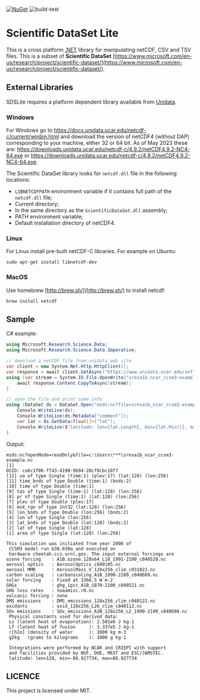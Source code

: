 [![NuGet](https://img.shields.io/nuget/v/SDSlite.svg?style=flat)](https://www.nuget.org/packages/SDSlite/)
![build-test](https://github.com/predictionmachines/SDSlite/workflows/build-test/badge.svg)

Scientific DataSet Lite
=======================

This is a cross platform [.NET](https://dotnet.microsoft.com) library for manipulating netCDF, CSV and TSV files.
This is a subset of **Scientific DataSet** [https://www.microsoft.com/en-us/research/project/scientific-dataset/](https://www.microsoft.com/en-us/research/project/scientific-dataset/).

External Libraries
------------------

SDSLite requires a platform dependent library available from [Unidata](https://www.unidata.ucar.edu/software/netcdf/).

### Windows

For Windows go to https://docs.unidata.ucar.edu/netcdf-c/current/winbin.html and download the version of netCDF4 (without DAP) corresponding to your machine, either 32 or 64 bit.
As of May 2023 these are: https://downloads.unidata.ucar.edu/netcdf-c/4.9.2/netCDF4.9.2-NC4-64.exe or https://downloads.unidata.ucar.edu/netcdf-c/4.9.2/netCDF4.9.2-NC4-64.exe.

The Scientific DataSet library looks for `netcdf.dll` file in the following locations:
- `LIBNETCDFPATH` environment variable if it contains full path of the `netcdf.dll` file;
- Current directory;
- In the same directory as the `ScientificDataSet.dll` assembly;
- PATH environment variable;
- Default installation directory of netCDF4.

### Linux

For Linux install pre-built netCDF-C libraries. For example on Ubuntu:

`sudo apt-get install libnetcdf-dev`


### MacOS

Use homebrew [http://brew.sh/](http://brew.sh/) to install netcdf:

`brew install netcdf`

Sample
------

C# example:

```csharp
using Microsoft.Research.Science.Data;
using Microsoft.Research.Science.Data.Imperative;

// download a netCDF file from unidata web site
var client = new System.Net.Http.HttpClient();
var response = await client.GetAsync("https://www.unidata.ucar.edu/software/netcdf/examples/sresa1b_ncar_ccsm3-example.nc");
using (var stream = System.IO.File.OpenWrite("sresa1b_ncar_ccsm3-example.nc")){
    await response.Content.CopyToAsync(stream);
}

// open the file and print some info
using (DataSet ds = DataSet.Open("msds:nc?file=sresa1b_ncar_ccsm3-example.nc&openMode=readOnly")){
    Console.WriteLine(ds);
    Console.WriteLine(ds.Metadata["comment"]);
    var lat = ds.GetData<float[]>("lat");
    Console.WriteLine($"latitude: len={lat.Length}, min={lat.Min()}, max={lat.Max()}");
}
```

Output:

```text
msds:nc?openMode=readOnly&file=c:\Users\***\sresa1b_ncar_ccsm3-example.nc
[1]
DSID: ca6c1f06-f743-4190-9b94-20cf0cbc18f7
[12] ua of type Single (time:1) (plev:17) (lat:128) (lon:256)
[11] time_bnds of type Double (time:1) (bnds:2)
[10] time of type Double (time:1)
[9] tas of type Single (time:1) (lat:128) (lon:256)
[8] pr of type Single (time:1) (lat:128) (lon:256)
[7] plev of type Double (plev:17)
[6] msk_rgn of type Int32 (lat:128) (lon:256)
[5] lon_bnds of type Double (lon:256) (bnds:2)
[4] lon of type Single (lon:256)
[3] lat_bnds of type Double (lat:128) (bnds:2)
[2] lat of type Single (lat:128)
[1] area of type Single (lat:128) (lon:256)

This simulation was initiated from year 2000 of 
 CCSM3 model run b30.030a and executed on 
 hardware cheetah.ccs.ornl.gov. The input external forcings are
ozone forcing    : A1B.ozone.128x64_L18_1991-2100_c040528.nc
aerosol optics   : AerosolOptics_c040105.nc
aerosol MMR      : AerosolMass_V_128x256_clim_c031022.nc
carbon scaling   : carbonscaling_A1B_1990-2100_c040609.nc
solar forcing    : Fixed at 1366.5 W m-2
GHGs             : ghg_ipcc_A1B_1870-2100_c040521.nc
GHG loss rates   : noaamisc.r8.nc
volcanic forcing : none
DMS emissions    : DMS_emissions_128x256_clim_c040122.nc
oxidants         : oxid_128x256_L26_clim_c040112.nc
SOx emissions    : SOx_emissions_A1B_128x256_L2_1990-2100_c040608.nc
 Physical constants used for derived data:
 Lv (latent heat of evaporation): 2.501e6 J kg-1
 Lf (latent heat of fusion     ): 3.337e5 J kg-1
 r[h2o] (density of water      ): 1000 kg m-3
 g2kg   (grams to kilograms    ): 1000 g kg-1
 
 Integrations were performed by NCAR and CRIEPI with support
 and facilities provided by NSF, DOE, MEXT and ESC/JAMSTEC.
 latitude: len=128, min=-88.927734, max=88.927734
```
LICENCE
-------

This project is licensed under MIT.